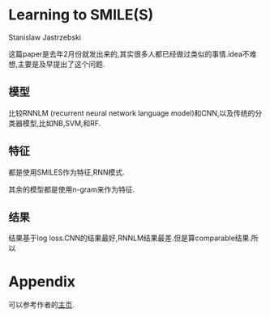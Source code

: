 # Learning to SMILE(S)

Stanislaw Jastrzebski

这篇paper是去年2月份就发出来的,其实很多人都已经做过类似的事情.idea不难想,主要是及早提出了这个问题.

## 模型

比较RNNLM (recurrent neural network language model)和CNN,以及传统的分类器模型,比如NB,SVM,和RF.

## 特征

都是使用SMILES作为特征,RNN模式.

其余的模型都是使用n-gram来作为特征.

## 结果

结果基于log loss.CNN的结果最好,RNNLM结果最差.但是算comparable结果.所以

# Appendix

可以参考作者的[主页](http://kudkudak.github.io/).